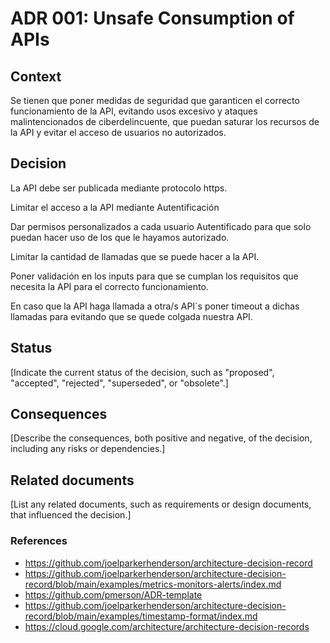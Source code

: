 # ADR 001: Unsafe Consumption of APIs


## Context

Se tienen que poner medidas de seguridad que garanticen el correcto funcionamiento de la API, evitando usos excesivo y ataques malintencionados de ciberdelincuente, que puedan saturar los recursos de la API y evitar el acceso de usuarios no autorizados.

## Decision

La API debe ser publicada mediante protocolo https.

Limitar el acceso a la API mediante Autentificación

Dar permisos personalizados a cada usuario Autentificado para que solo puedan hacer uso de los que le hayamos autorizado.

Limitar la cantidad de llamadas que se puede hacer a la API.

Poner validación en los inputs para que se cumplan los requisitos que necesita la API para el correcto funcionamiento. 

En caso que la API haga llamada a otra/s API´s poner timeout a dichas llamadas para evitando que se quede colgada nuestra API.


## Status

[Indicate the current status of the decision, such as "proposed", "accepted", "rejected", "superseded", or "obsolete".]

## Consequences

[Describe the consequences, both positive and negative, of the decision, including any risks or dependencies.]

## Related documents

[List any related documents, such as requirements or design documents, that influenced the decision.]

### References
- https://github.com/joelparkerhenderson/architecture-decision-record
- https://github.com/joelparkerhenderson/architecture-decision-record/blob/main/examples/metrics-monitors-alerts/index.md
- https://github.com/pmerson/ADR-template
- https://github.com/joelparkerhenderson/architecture-decision-record/blob/main/examples/timestamp-format/index.md
- https://cloud.google.com/architecture/architecture-decision-records
